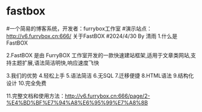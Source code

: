# fastbox
#一个简易的博客系统，开发者：furrybox工作室
#演示站点：http://v6.furrybox.cn:666/
关于FastBOX
#2024/4/30 By 清雨
1.什么是 FastBOX

2.FastBOX 是由 FurryBOX 工作室开发的一款快速建站框架,适用于文章类网站,支持主题扩展,语法简洁明快,响应速度飞快

3.我们的优势
4.轻松上手
5.语法简洁
6.无SQL
7.迁移便捷
8.HTML语法
9.结构化设计
10.完全免费

11.完整文档和使用方法：http://v6.furrybox.cn:666/page/2-%E4%BD%BF%E7%94%A8%E6%95%99%E7%A8%8B
